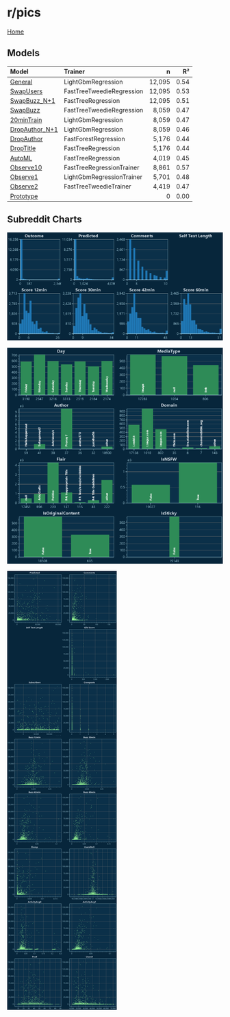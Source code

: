 # r/pics

[Home](../index.md)

## Models

|Model|Trainer|n|R²|
|:---|:---|---:|---:|
|[General](models/guess_pics_General.md)|LightGbmRegression|12,095|0.54|
|[SwapUsers](models/guess_pics_SwapUsers.md)|FastTreeTweedieRegression|12,095|0.53|
|[SwapBuzz_N+1](models/guess_pics_SwapBuzz_N+1.md)|FastTreeRegression|12,095|0.51|
|[SwapBuzz](models/guess_pics_SwapBuzz.md)|FastTreeTweedieRegression|8,059|0.47|
|[20minTrain](models/guess_pics_20minTrain.md)|LightGbmRegression|8,059|0.47|
|[DropAuthor_N+1](models/guess_pics_DropAuthor_N+1.md)|LightGbmRegression|8,059|0.46|
|[DropAuthor](models/guess_pics_DropAuthor.md)|FastForestRegression|5,176|0.44|
|[DropTitle](models/guess_pics_DropTitle.md)|FastTreeRegression|5,176|0.44|
|[AutoML](models/guess_pics_AutoML.md)|FastTreeRegression|4,019|0.45|
|[Observe10](models/guess_pics_Observe10.md)|FastTreeRegressionTrainer|8,861|0.57|
|[Observe1](models/guess_pics_Observe1.md)|LightGbmRegressionTrainer|5,701|0.48|
|[Observe2](models/guess_pics_Observe2.md)|FastTreeTweedieTrainer|4,419|0.47|
|[Prototype](models/guess_pics_Prototype.md)||0|0.00|

## Subreddit Charts

![r/pics Distributions](../images/guess_pics_Distributions.png "r/pics Distributions")

![r/pics Categorical](../images/guess_pics_Catagorical.png "r/pics Categorical")

![r/pics Correlation](../images/guess_pics_Correlations.png "r/pics Correlation")

